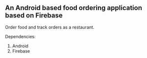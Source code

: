 ## An Android based food ordering application based on Firebase

Order food and track orders as a restaurant.

Dependencies:

1. Android
2. Firebase
